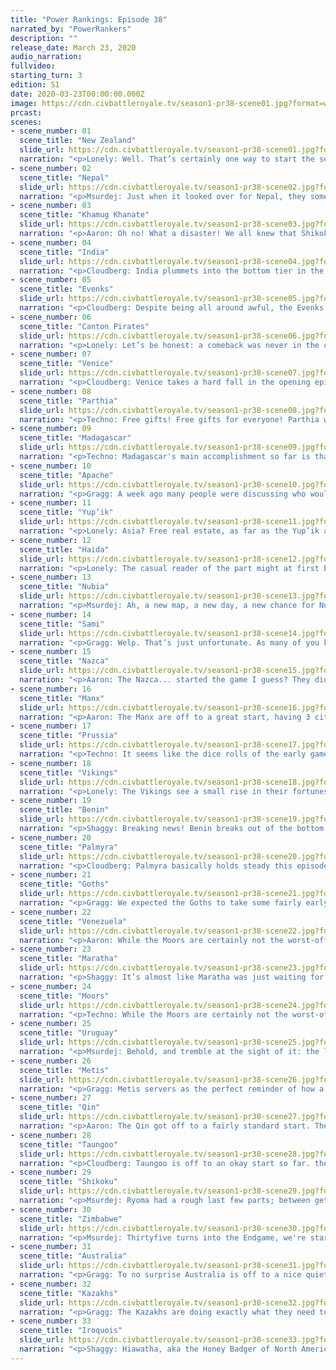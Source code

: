 ```yaml
---
title: "Power Rankings: Episode 38"
narrated_by: "PowerRankers"
description: ""
release_date: March 23, 2020
audio_narration:
fullvideo:
starting_turn: 3
edition: S1
date: 2020-03-23T00:00:00.000Z
image: https://cdn.civbattleroyale.tv/season1-pr38-scene01.jpg?format=webp&quality=80
prcast:
scenes:
- scene_number: 01
  scene_title: "New Zealand"
  slide_url: https://cdn.civbattleroyale.tv/season1-pr38-scene01.jpg?format=webp&quality=80
  narration: "<p>Lonely: Well. That’s certainly one way to start the second half of the game. New Zealand, making their first move as a South American civ, took a bold, confident step towards Cerro de Potosi… Only to immediately be assaulted by Uruguayans who wanted the mountain for themselves. Now Auckland’s long since fallen, and Seddon has just enough time to reflect on the peculiarity of the founder of L.O.V.E.C.R.A.F.T. being killed in ancestral Selk’nam lands before his head ends up gracing one end of a swordsman’s blade. It’s hard, really, to say what, if anything, he did to end up in this situation. He expanded upward, as he should have, and grabbed a wonder in the process. It wasn’t like Uruguay was some sort of untouchable monster out of the gate — hell, if anything, they’ve gotten off to a slow start. The only thing that went wrong for New Zealand was the way Uruguay reacted. Then again, when you’re facing Uruguay, failing to take into account how they’ll feel about your settlements is a good way to be eliminated first. So, in a way, you could argue that New Zealand should have seen this coming.</p><p></p><p>It still feels a little odd, though, seeing a civ that had so much life in them relegated to mere cannon fodder. Perhaps it always will.</p>"
- scene_number: 02
  scene_title: "Nepal"
  slide_url: https://cdn.civbattleroyale.tv/season1-pr38-scene02.jpg?format=webp&quality=80
  narration: "<p>Msurdej: Just when it looked over for Nepal, they somehow stay alive.  An army of swordsmen and Catapults lay outside KAthmandu, but before the final blow was struck, Maratha decided to attack India. This lead to forces pulling back, letting Nepal live another day. But now Maratha is out for blood, and while they are farther away, it looks likely they could curb Nepal expansion by taking that settler. At this point, Nepal's death is not a when, but a "how many more parts"? This ranker's guess: 4.</p>"
- scene_number: 03
  scene_title: "Khamug Khanate"
  slide_url: https://cdn.civbattleroyale.tv/season1-pr38-scene03.jpg?format=webp&quality=80
  narration: "<p>Aaron: Oh no! What a disaster! We all knew that Shikoku starting bonuses eclipsed the Khamug ones in a serious way, but it's still a shock to see Shikoku actually use their advantages so quick out the gate and capture the Khamug capital. Worse: the Khamugs have even bigger problems in the form of the Qin, Kazakhstan and even the Evenks joining in (well, that last one isn't that big a problem but it can still distract the defenders or snipe a city). This has made the Khamugs the biggest drop of this part. One of the issues that led to such a quick Khamug loss was the fact that their free starting units were their UU scout replacement. That's great for meeting lots of people fast, but to actually defend cities I would have rather had basic warriors. With only small recently settled cities left, the Khamugs currently have the second worst stats in the entire game (Evenks are last) with only 4 population, which means they will not be able to build anything significant for defence. And with the number of units their enemies possess, they might even be the next ones out...</p>"
- scene_number: 04
  scene_title: "India"
  slide_url: https://cdn.civbattleroyale.tv/season1-pr38-scene04.jpg?format=webp&quality=80
  narration: "<p>Cloudberg: India plummets into the bottom tier in the opening episode of Endgame after Indira became the punching bag of the subcontinent. She started the episode off strong, attacking Nepal and making decent progress against Kathmandu, but when Maratha declared war, she completely fell apart. Bombay was lost and India was reduced to a city-state. Nor are they out of the woods yet, as they're still at war with Maratha, who could decide to mount an assault on Delhi at any time. It's difficult to see India ever recovering from this awful start, and the only reason they're not lower is because several other civs are in even more imminent danger of elimination.</p>"
- scene_number: 05
  scene_title: "Evenks"
  slide_url: https://cdn.civbattleroyale.tv/season1-pr38-scene05.jpg?format=webp&quality=80
  narration: "<p>Cloudberg: Despite being all around awful, the Evenks gain three ranks this part because nobody declared war on them, something several other bottom tier civs couldn't manage. Their capital has only three pop, their land is crap, their bonuses are non-existent, and their close neighbor Shikoku has just finished eviscerating the Khamugs and will probably come for them next. But hey, at least they're not dead!</p>"
- scene_number: 06
  scene_title: "Canton Pirates"
  slide_url: https://cdn.civbattleroyale.tv/season1-pr38-scene06.jpg?format=webp&quality=80
  narration: "<p>Lonely: Let’s be honest: a comeback was never in the cards for Ching Shih. Not when both Qin and Taungoo skirted through the main game basically untouched, and with settles galore. Canton was screwed from the moment the Qin started bombarding Shikoku’s capital, and with that utter failure of an invasion their chances of making an impact on Endgame faded into the mist. So, really, this part was perfect for them. They didn’t draw attention to themselves, they aren’t at war, and there’s even a chance they could get a second mainland city out! Sure, this doesn’t seem like much on its own, but when you compare their situation to that of Nepal’s or New Zealand’s, it’s pretty clear that they’ve gotten one of the best starting hands of any of the decaying husks passing off as civilizations at the main game’s end. All they have to do now is keep this up, continuing to fade into obscurity, ensuring a place near the top of the table by making themselves invisible to readers and AIs alike. Going to make for incredibly boring television, unfortunately, but such is a small price to pay for participation awards.</p>"
- scene_number: 07
  scene_title: "Venice"
  slide_url: https://cdn.civbattleroyale.tv/season1-pr38-scene07.jpg?format=webp&quality=80
  narration: "<p>Cloudberg: Venice takes a hard fall in the opening episode of Endgame, although two civs fell even more. Part of this is due to the bug with the automated script that robbed them of their extra settler, but a big chunk of it also comes from the fact that Venice has done very little to help itself. In fact, they kind of look like... Venice. Was their great run prior to Endgame a fluke? Well, maybe. Venice does have a settler heading out finally, so we might soon find out whether they have what it takes to claw their way back up out of the bottom tier—and whether they have what it takes to capture Danzing, the city that is currently blocking one of their best paths toward success.</p>"
- scene_number: 08
  scene_title: "Parthia"
  slide_url: https://cdn.civbattleroyale.tv/season1-pr38-scene08.jpg?format=webp&quality=80
  narration: "<p>Techno: Free gifts! Free gifts for everyone! Parthia was given a chance to reestablish themselves, and they quickly squandered any hope of this by giving away a city to the Goths that wasn't even at risk of conquest. It's nice to see some civs being generous after the bloodbaths witnessed shortly before endgame, but if Parthia actually wanted to stand the test of time, this does not help their case.</p>"
- scene_number: 09
  scene_title: "Madagascar"
  slide_url: https://cdn.civbattleroyale.tv/season1-pr38-scene09.jpg?format=webp&quality=80
  narration: "<p>Techno: Madagascar's main accomplishment so far is that they settled a significant portion of their home island. Given that Madagascar only has one city, this is a very slow start. Madagascar's one hope is to settle the lands once occupied by Beta Israel and establish themselves on the mainland, but Madagascar seems reluctant to settle at all. This is only good news if you like peacekeepers, as if Madagascar is low on land, then they can start spilling units into other lands relatively quickly.</p>"
- scene_number: 10
  scene_title: "Apache"
  slide_url: https://cdn.civbattleroyale.tv/season1-pr38-scene10.jpg?format=webp&quality=80
  narration: "<p>Gragg: A week ago many people were discussing who would win in an early war between Metis and Apache. It seems obvious now but many hoped Apache would have enough land to be unfettered for the first couple episodes. As we’ve seen this smaller map makes bloodshed inevitable. The siege seems to be slowing down though as Metis runs out of steam. The Iroquois are now looking heavily militarized though. Will they strike the Apache while they’re down or the Metis while distracted (ala Maratha v India).</p>"
- scene_number: 11
  scene_title: "Yup’ik"
  slide_url: https://cdn.civbattleroyale.tv/season1-pr38-scene11.jpg?format=webp&quality=80
  narration: "<p>Lonely: Asia? Free real estate, as far as the Yup’ik are concerned. In a stark reversal from their previous go at this sort of thing, where they just milled around in North America gaining or losing cities at a whim, the Yup’ik have elected to make a serious effort this time around and have made landfall in rightful Qing/Korean/Haida/Shikoku lands. Huzzah! The free settler certainly helped, but there’s still a rather large degree of difficulty here. For one, they don’t have optics. Mildly concerning when your capital is, you know, on a one-tile island, but goddamn have their unique warriors bailed them out, essentially taking over for their settlers and doing the job of actually settling cities themselves. Desperate times, I suppose. It’s not like all of the Boreal Bros’ problems have dissolved as a result of their bolting off the starting blocks, not when Shikoku’s wrested control of their side of Asia as the Metis have done the same closer to home. But the door’s more wide open than ever for a civ that before this stage of the game was little more than a footnote. The Yup’ik’s fate, for the first time, may be entirely up to them. The potential’s there for a transcontinental powerhouse to rival what Shikoku were in their heyday. More likely, they’ll hew closer to the likes of the Qing than the belles of the main game’s ball, but at least there’s hope. And for a civ like this, that’s more than they could ever ask for.</p>"
- scene_number: 12
  scene_title: "Haida"
  slide_url: https://cdn.civbattleroyale.tv/season1-pr38-scene12.jpg?format=webp&quality=80
  narration: "<p>Lonely: The casual reader of the part might at first be cautiously optimistic when it comes to Haida’s chances. After all, they did manage to snatch a wonder, which even in a field as culled as this is quite impressive. Then they might do a little bit of research into what the Gobekli Tepe actually does, and sigh a deep, deep sigh. For, you see, the Gobekli Tepe provides faith… and only faith. That’s it. Nothing else. That could be nice, potentially, if only the Haida had, oh, a religion. In essence: the Haida got a wonder which will not help them in any way, shape, or form, and, given its nonexistent tech requirements and the turn they completed it on, they probably spent a pretty large chunk of time better spent coring up and getting on one’s feet building a giant stone structure that does nothing. Great job! It’s hard to view this as anything but an omen of their future, an existence of loafing around and working toward disabled victories while their larger and more competent neighbors lurk with ill intent, waiting for the right time to strike and shatter Haida’s dreams. But hey, at least the temple looks pretty.</p>"
- scene_number: 13
  scene_title: "Nubia"
  slide_url: https://cdn.civbattleroyale.tv/season1-pr38-scene13.jpg?format=webp&quality=80
  narration: "<p>Msurdej: Ah, a new map, a new day, a new chance for Nubia to show us what they can do. And as it turns out, what Nubia can do, is continue to disappoint us. They had a chance to rectify their mistake of the first game, and make a city on the Suez Canal. But whether  by their own incompetence or by Zenobia's interference, Meroe ends up just shy of being a Canal city, much to the chagrin of many. And with the 2nd worst stats in Africa (barely ahead of Madagascar), its only a matter of time before Nubia crumbles into the Nile.</p>"
- scene_number: 14
  scene_title: "Sami"
  slide_url: https://cdn.civbattleroyale.tv/season1-pr38-scene14.jpg?format=webp&quality=80
  narration: "<p>Gragg: Welp. That’s just unfortunate. As many of you know by now many of Sami’s units were spawned near Shikoku/Evenks/Khamugs for some reason. Due to this the Sami have gotten off to a very slow start. This is by no means a death sentence to them, but it does deliver the second largest rank drop, after the Khamugs. If the Sami can get things moving when their units return home and the VIkings stall, they could still dominate Scandinavia.</p>"
- scene_number: 15
  scene_title: "Nazca"
  slide_url: https://cdn.civbattleroyale.tv/season1-pr38-scene15.jpg?format=webp&quality=80
  narration: "<p>Aaron: The Nazca... started the game I guess? They didn't really do much of any interest compared to Venezuela with their great settling and economy, or Uruguay and what might be the first kill of Endgame. Funnily enough nazca actually have slightly better stats that Uruguay right now, though I expect pretty that will change pretty quick once Uruguay starts settling. The Nazca look like they're going to be boxed into a corner between two larger powers pretty quickly. They do have some points in their favour though. Chiefly is the Andes which protect them and will make it extremely difficult for anyone to kill them. The second point is the Pacific islands. Nazca are in a good geographical position where they will be able to settle the Pacific islands using only optics tech - astronomy is not needed. The nearest civ in that direction is Australia and Australia have so much land they need to cover that the Nazca can easily grab a bunch of islands before Australia shows up. And from how things have gone so far in South America, becoming a naval Pacific power seems like the only route for Nazca to be relevant this game.</p>"
- scene_number: 16
  scene_title: "Manx"
  slide_url: https://cdn.civbattleroyale.tv/season1-pr38-scene16.jpg?format=webp&quality=80
  narration: "<p>Aaron: The Manx are off to a great start, having 3 cities already and rising to their highest rank EVER. They also have the second highest stats of Europe behind only the Moors. However, it should be known that a lot of these high stats are simply the free optics that all island civs got (except Yup'ik, but including New Zealand for some reason). Remember that in the main game all island civs started off incredibly strong thanks to quick lighthouses but then dropped back down once other civs started researching their own lighthouses. That will happen this game and make Manx stats drop back down. Still, they got their settlers out pretty quick which is exactly what they have to do if they want to remain strong. They have quite a lot of space to expand, including the entirety of Greenland so if they keep the settling up they should be fine.</p>"
- scene_number: 17
  scene_title: "Prussia"
  slide_url: https://cdn.civbattleroyale.tv/season1-pr38-scene17.jpg?format=webp&quality=80
  narration: "<p>Techno: It seems like the dice rolls of the early game have once again favored Frederick. Prussia is the talk of Europe, as Frederick, in his tactical brilliance, realized that relying solely on the settlers donated by the Endgame script would not serve his country well. Prussia's one of only a select few civs to have actually built new settlers, and they have reaped the rewards of this in our power rankings. That being said, while Prussia has an edge over important European rivals such as Venice and the Sami, they still have the Goths and the large Gothic army right next door to worry about. Remain vigilant, Frederick!</p>"
- scene_number: 18
  scene_title: "Vikings"
  slide_url: https://cdn.civbattleroyale.tv/season1-pr38-scene18.jpg?format=webp&quality=80
  narration: "<p>Lonely: The Vikings see a small rise in their fortunes this part, primarily due to the crippling of what we all assumed would be the elephant in the room for them. You see, the Sami, thought to have a good chance of strangling the infant Vikings in the cradle, have been perhaps the civ hardest hit by the various disappearances at Endgame’s beginning, losing several settlers and seeing their military scattered to the wind. That’s hamstrung could have otherwise been a debilitating assault on Ragnar, which combined with a rather strong start for the Viking leader has allowed the tables to turn completely in Scandinavia. It’s not like the Vikings are suddenly a top contender, though. If anything, Eadni’s setback has only opened the door for the chance that neither nation will become a superpower, with both civilizations likely to be stuck in the area futilely throwing units against their neighbor for the foreseeable future. Sure, there’s a path for Viking domination of Europe, and they’ve rebounded from worse situations before, as the main game can attest. But in a Europe like this and with their route of northward expansion blocked off for the foreseeable future, there’s hardly reason to be optimistic about their chances.</p>"
- scene_number: 19
  scene_title: "Benin"
  slide_url: https://cdn.civbattleroyale.tv/season1-pr38-scene19.jpg?format=webp&quality=80
  narration: "<p>Shaggy: Breaking news! Benin breaks out of the bottom bisection of the ballot! B’s aside, if someone was making a list of civs that are going to be benefiting from the Endgame reset, Benin would definitely be high on that list. This time around, they don’t have to worry about Libya, Algeria, or Songhai at all when planning settlements. They’ve got basically a third of Africa to themselves at the moment. The rub is that they have to settle quickly. Nubia is looking a smidge intimidating right now and are surely chomping at the bit to expand further than their Nile floodplains and Benin must settle north before the Moors realize that there’s more space in Africa than Europe and colonize their former lands. Benin’s defensive bonuses are still around, so don’t expect them to lose much of the lands they claim as their own. If Ewuare can get a few good cities out over the next couple parts, they’ll be in contention for top 10 (at least for this Power Ranker).</p>"
- scene_number: 20
  scene_title: "Palmyra"
  slide_url: https://cdn.civbattleroyale.tv/season1-pr38-scene20.jpg?format=webp&quality=80
  narration: "<p>Cloudberg: Palmyra basically holds steady this episode as Zenobia avoids making any early game blunders. So far she's settling well, filling out the Middle East at a healthy rate, and she has a massive army of her unique horsemen. The rest of the Arabian Peninsula remains open for her to expand into. Parthia and Nubia are weak. But will Zenobia take advantage of these opportunities? Until she does, we're keeping her down here in the middle of the pack. Yes, 14th is now considered the middle of the pack.</p>"
- scene_number: 21
  scene_title: "Goths"
  slide_url: https://cdn.civbattleroyale.tv/season1-pr38-scene21.jpg?format=webp&quality=80
  narration: "<p>Gragg: We expected the Goths to take some fairly early city conquests. I don’t think anyone was betting on their first being from Parthia in a peace deal. All-in-all a pretty strong start for the Goths. Unfortunately it has also been a pretty good part for most of their neighbors. I’ll be eager to see which direction they plan to focus in. That will determine much of their early game success. </p>"
- scene_number: 22
  scene_title: "Venezuela"
  slide_url: https://cdn.civbattleroyale.tv/season1-pr38-scene22.jpg?format=webp&quality=80
  narration: "<p>Aaron: While the Moors are certainly not the worst-off European civ, it can't be denied that they were hurt by Endgame's script spawning some of their units in Russia. Beyond that, the Moorish start was relatively slow in general. For a civ that was supposed to start with some of the strongest bonuses, the Moorish performance is not quite what we were hoping for. It's no lost cause - the Moors still boast potent stats - but we can't help but wonder what could have been. That being said, Venice is playing the game as if they were unmodded and West Africa is free for the taking, so while the Moors might be underperforming now, there is still hope for them in the future.Venezuela started off strong, with 4 cities down already and the highest food and population in the game right now. Those are exactly the things you want in the early game since everything else scales off population. Being number 1 in the two most relevant early-game stats is certainly great. However, it doesn't mean they'll stay great forever. Venezuela have completed expended starting deity happiness - they will have to improve some of their luxuries if they want to continue expanding or growing. Furthermore, there is the future threat of Uruguay from the south and the Iroquois from the North. Ideally when there are 3 powerful civs, you do not want to be the one in the middle because that means the other two can coalition you, but you can't coalition them back. Moreover, while the amazonian jungle is certainly good for food, but does lack in production, as the Kuikuro showed, so that might cause some economy problems in the midgame. Also before I forget them: the Nazca exist but do not appear to be very relevant.</p>"
- scene_number: 23
  scene_title: "Maratha"
  slide_url: https://cdn.civbattleroyale.tv/season1-pr38-scene23.jpg?format=webp&quality=80
  narration: "<p>Shaggy: It’s almost like Maratha was just waiting for a reset to get interesting. I’ve been pretty meh on Maratha for a while, but they’re looking really good right now. The political intrigue that’s somehow keeping Nepal alive (for now) is only benefitting Maratha as it allows them to capture Bombay in an early blow to India. With total control of the peninsular part of the subcontinent and the new settlement of Pune to the west, Maratha is the best positioned to dominate south Asia. In the last shot of them from this part, I also count 5 settlers! Damn, Maratha! Provided Taungoo doesn’t start spamming swordsmen and composite bows at the subcontinent, I think Maratha could simultaneously forward settle Taungoo and stake a claim on the Arabian Peninsula. They might even try to claim lands in central Asia, more towards Parthia and Palmyra. Shivaji is showing a ton of potential right now, keep an eye on Maratha in the coming parts.</p><p></p><p>SHAGGY’S NOTE: So I’ve been corrected on what I’m looking at with Maratha here. Those units are, in fact, not settlers and this is a visual bug. They are military units, but I’ll keep my writeup as it was with this addendum because I do think that the settlement potential of Maratha is still there even if the settlers aren’t built yet.</p>"
- scene_number: 24
  scene_title: "Moors"
  slide_url: https://cdn.civbattleroyale.tv/season1-pr38-scene24.jpg?format=webp&quality=80
  narration: "<p>Techno: While the Moors are certainly not the worst-off European civ, it can't be denied that they were hurt by Endgame's script spawning some of their units in Russia. Beyond that, the Moorish start was relatively slow in general. For a civ that was supposed to start with some of the strongest bonuses, the Moorish performance is not quite what we were hoping for. It's no lost cause - the Moors still boast potent stats - but we can't help but wonder what could have been. That being said, Venice is playing the game as if they were unmodded and West Africa is free for the taking, so while the Moors might be underperforming now, there is still hope for them in the future.</p>"
- scene_number: 25
  scene_title: "Uruguay"
  slide_url: https://cdn.civbattleroyale.tv/season1-pr38-scene25.jpg?format=webp&quality=80
  narration: "<p>Msurdej: Behold, and tremble at the sight of it: the lowest ranking Uruguay has ever received! This is mostly due to a slow start by Lavalleja, but make no mistake, this is merely a setback. With a settler out, and their armies set to make the first elimination of the new game against Seddon, Uruguay is set to bounce back next part. And with Seddon gone, the whole southern half of South America will be an easy hold, giving Uruguay a great start to controlling the continent, and then, the cylinder.</p>"
- scene_number: 26
  scene_title: "Metis"
  slide_url: https://cdn.civbattleroyale.tv/season1-pr38-scene26.jpg?format=webp&quality=80
  narration: "<p>Gragg: Metis servers as the perfect reminder of how a fresh start can change a civ. In the original season they had plenty of land and an even military with their neighbors. Now things are much more cramped and lopsided, so they decided to murder someone (naturally). At first glimpse it seems like this was a good choice. The invasion seems to have stalled out though, leaving the Metis hollow and with relatively few cities. Time will tell how smart this opening strategy was. </p>"
- scene_number: 27
  scene_title: "Qin"
  slide_url: https://cdn.civbattleroyale.tv/season1-pr38-scene27.jpg?format=webp&quality=80
  narration: "<p>Aaron: The Qin got off to a fairly standard start. They got their starting cities down. They have good stats - but that's pretty much it. One thing of interest is that Qin have been building a lot of military, which is remiscant of the real game where they also built a lot of military early. However, there is no Xia to conquer this time, just lots and lot of empty land, so I would have rather seen the Qin build settlers instead. It's true they have declared war on the Khamugs, but they don't appear to be interested in actually attacking them and without an attack it's not really that relevant. The biggest pitfalls of civs that start out strong is to do a Qing and fail to settle. There is still plenty of time before that becomes an issue so nothing to worry about yet but they should be aiming to grab the land before Shikoku or Taungoo grab it first and building and army doesn't usually help with that. Perhaps they are planning on someone else forward settling them so they can grab a city that way? Or perhaps the settlers will be arriving shortly and the Qin are just making sure they will be very well protected when they travel out so they don't get stolen.</p>"
- scene_number: 28
  scene_title: "Taungoo"
  slide_url: https://cdn.civbattleroyale.tv/season1-pr38-scene28.jpg?format=webp&quality=80
  narration: "<p>Cloudberg: Taungoo is off to an okay start so far. they've got a good core already and they're making an attempt to kill Nepal, with some sign that it could be successful if they put in a little effort. Qin to their north is looking very scary, but terrain protects them somewhat, and Canton could also serve as a useful buffer. It'll be a little while before Australia starts settling the islands too, so for now Taungoo has nothing to worry about there. Perhaps their biggest threat is Maratha, who so far seem to be playing better than in the previous iteration. Anyway, so far we have good confidence in Taungoo, but we don't know whether they'll sleep on what they've got or continue on the path to becoming a powerhouse.</p>"
- scene_number: 29
  scene_title: "Shikoku"
  slide_url: https://cdn.civbattleroyale.tv/season1-pr38-scene29.jpg?format=webp&quality=80
  narration: "<p>Msurdej: Ryoma had a rough last few parts; between getting curbstomped by the Qin and losing their capital, they were in a rough spot. But make no mistake; the Shikoku are out for blood.  Their blitzkrieg of Jadaran has paid off, getting them the first capital of the game. With this(and a fair bit of distance between them and the Qin), Shikoku skyrockets back into the Top 5, and looks poised to take Northeast Asia by storm. But with production scores half of what other top tier civs are pulling,  one must wonder if they can keep up...</p>"
- scene_number: 30
  scene_title: "Zimbabwe"
  slide_url: https://cdn.civbattleroyale.tv/season1-pr38-scene30.jpg?format=webp&quality=80
  narration: "<p>Msurdej: Thirtyfive turns into the Endgame, we're starting to see Mutota claw his way back up. He's built a fairly strong core, and has the strongest production in the game currently.  And while their army isn't the strongest it could be, who's gonna attack them, Madagascar?  No, at this time, Zimbabwe should focus on shutting Madagascar out of the continent, building cities along the coast, and increasing their production so that the next time they come to blows with Benin, Zimbabwe comes out on top.</p>"
- scene_number: 31
  scene_title: "Australia"
  slide_url: https://cdn.civbattleroyale.tv/season1-pr38-scene31.jpg?format=webp&quality=80
  narration: "<p>Gragg: To no surprise Australia is off to a nice quiet start. They’re spreading settlers across the continent and spending their precious time building very important wonders. That great wall will come in handy when… ya, nevermind, that was a waste of production. Anyway, expect a consistent top 5 from Australia for a good few episodes.</p>"
- scene_number: 32
  scene_title: "Kazakhs"
  slide_url: https://cdn.civbattleroyale.tv/season1-pr38-scene32.jpg?format=webp&quality=80
  narration: "<p>Gragg: The Kazakhs are doing exactly what they need to to take advantage of their roomy start. Combine that with a terrible part for both Parthia and the Khamugs and you get a rank increase of +4. Now they’ll need to be careful with the Goths and Shikoku. The space between them gives the Kazakhs plenty of time to prepare though. That settler headed to the West is a great move as well. If this kind of competency continues we may see Kazakhs reclaim their top spot. </p>"
- scene_number: 33
  scene_title: "Iroquois"
  slide_url: https://cdn.civbattleroyale.tv/season1-pr38-scene33.jpg?format=webp&quality=80
  narration: "<p>Shaggy: Hiawatha, aka the Honey Badger of North America, don’t care. Hiawatha don’t give a shit. If Pedro wants to nuke the world into the Classical Age, Hiawatha’s going to just up and be the best anyway. Look at all those cities and units. The Iroquois don’t care about the Metis up north, or being stung by bees, or a full reset of the CBRX map. They’ll just start controlling North America. “Get away from me” says the Apache. Hiawatha don’t care. Hiawatha don’t give a shit. Hiawatha gonna smack the shit out of them.</p>"
---
```

